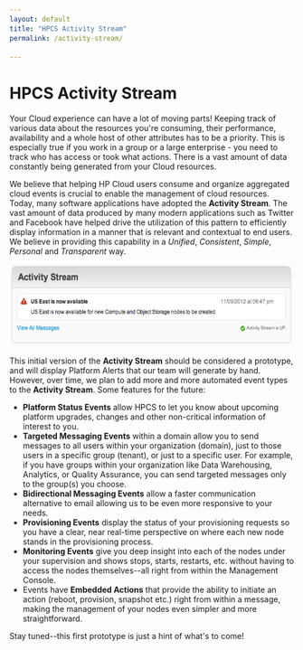 ```yaml
---
layout: default
title: "HPCS Activity Stream"
permalink: /activity-stream/

---
```

# HPCS Activity Stream

Your Cloud experience can have a lot of moving parts!  Keeping track of various data about the resources you're consuming, their performance, availability and a whole host of other attributes has to be a priority. This is especially true if you work in a group or a large enterprise - you need to track who has access or took what actions. There is a vast amount of data constantly being generated from your Cloud resources. 

We believe that helping HP Cloud users consume and organize aggregated cloud events is crucial to enable the management of cloud resources.  Today, many software applications have adopted the **Activity Stream**.  The vast amount of data produced by many modern applications such as Twitter and Facebook have helped drive the utilization of this pattern to efficiently display information in a manner that is relevant and contextual to end users.  We believe in providing this capability in a *Unified*, *Consistent*, *Simple*, *Personal* and *Transparent* way.

<img src="media/Screen_Shot_2012-11-09_at_1.48.12_PM_0.png" width="580" height="146" alt="" />

This initial version of the **Activity Stream** should be considered a prototype, and will display Platform Alerts that our team will generate by hand. However, over time, we plan to add more and more automated event types to the **Activity Stream**. Some features for the future:

- **Platform Status Events** allow HPCS to let you know about upcoming platform upgrades, changes and other non-critical information of interest to you.
- **Targeted Messaging Events** within a domain allow you to send messages to all users within your organization (domain), just to those users in a specific group (tenant), or just to a specific user. For example, if you have groups within your organization like Data Warehousing, Analytics, or Quality Assurance, you can send targeted messages only to the group(s) you choose. 
- **Bidirectional Messaging Events** allow a faster communication alternative to email allowing us to be even more responsive to your needs. 
- **Provisioning Events** display the status of your provisioning requests so you have a clear, near real-time perspective on where each new node stands in the provisioning process.
- **Monitoring Events** give you deep insight into each of the nodes under your supervision and shows stops, starts, restarts, etc. without having to access the nodes themselves--all right from within the Management Console.
- Events have **Embedded Actions** that provide the ability to initiate an action (reboot, provision, snapshot etc.) right from within a message, making the management of your nodes even simpler and more straightforward.

Stay tuned--this first prototype is just a hint of what's to come!

